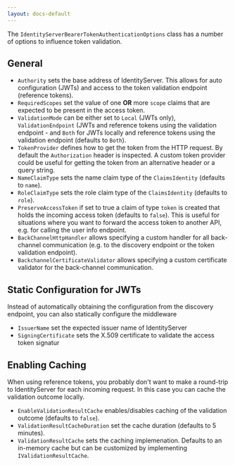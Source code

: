 ```yaml
---
layout: docs-default
---
```


The `IdentityServerBearerTokenAuthenticationOptions` class has a number of options to influence token validation.

## General

* `Authority` sets the base address of IdentityServer. This allows for auto configuration (JWTs) and access to the
    token validation endpoint (reference tokens).
* `RequiredScopes` set the value of one **OR** more `scope` claims that are expected to be present in the access token. 
* `ValidationMode` can be either set to `Local` (JWTs only), `ValidationEndpoint` (JWTs and reference tokens using the validation
    endpoint - and `Both` for JWTs locally and reference tokens using the validation endpoint (defaults to `Both`).
* `TokenProvider` defines how to get the token from the HTTP request. By default the `Authorization` header is inspected.
    A custom token provider could be useful for getting the token from an alternative header or a query string.
* `NameClaimType` sets the name claim type of the `ClaimsIdentity` (defaults to `name`).
* `RoleClaimType` sets the role claim type of the `ClaimsIdentity` (defaults to `role`).
* `PreserveAccessToken` if set to true a claim of type `token` is created that holds the incoming access token (defaults to `false`).
   This is useful for situations where you want to forward the access token to another API, e.g. for calling the user info endpoint.
* `BackChannelHttpHandler` allows specifying a custom handler for all back-channel communication 
    (e.g. to the discovery endpoint or the token validation endpoint).
* `BackchannelCertificateValidator` allows specifying a custom certificate validator for the back-channel communication.

## Static Configuration for JWTs
Instead of automatically obtaining the configuration from the discovery endpoint, you can also statically configure the middleware

* `IssuerName` set the expected issuer name of IdentityServer
* `SigningCertificate` sets the X.509 certificate to validate the access token signatur

## Enabling Caching

When using reference tokens, you probably don't want to make a round-trip to IdentityServer for each incoming request.
In this case you can cache the validation outcome locally.

* `EnableValidationResultCache` enables/disables caching of the validation outcome (defaults to `false`).
* `ValidationResultCacheDuration` set the cache duration (defaults to 5 minutes).
* `ValidationResultCache` sets the caching implemenation. Defaults to an in-memory cache but can be customized by
    implementing `IValidationResultCache`.